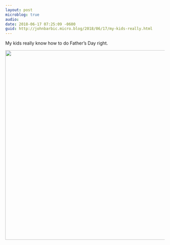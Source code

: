 ```yaml
---
layout: post
microblog: true
audio: 
date: 2018-06-17 07:25:09 -0600
guid: http://johnbarbic.micro.blog/2018/06/17/my-kids-really.html
---
```

My kids really know how to do Father’s Day right.

<img src="http://www.barbic.com/uploads/2018/d51e813439.jpg" width="600" height="599" />
